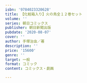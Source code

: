 ```yaml
---
isbn: '9784023320628'
title: 【化粧箱入り】火の鳥全１２巻セット
volume: ''
series: 朝日コミックス
publisher: 朝日新聞出版
pubdate: '2020-08-07'
cover: ''
author: 手塚治虫／著
description: ''
price: '15600'
genre: ''
target: 一般
format: コミック
content: コミックス・劇画

---
```


